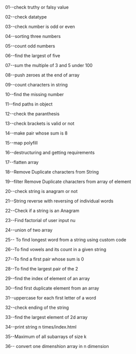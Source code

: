 01--check truthy or falsy value

02--check datatype

03--check number is odd or even

04--sorting three numbers

05--count odd numbers

06--find the largest of five

07--sum the multiple of 3 and 5 under 100

08--push zeroes at the end of array

09--count characters in string

10--find the missing number

11--find paths in object

12--check the paranthesis

13--check brackets is valid or not

14--make pair whose sum is 8

15--map polyfill

16--destructuring and getting requirements

17--flatten array

18--Remove Duplicate characters from String

19--filter Remove Duplicate characters from array of element

20--check string is anagram or not

21--String reverse with reversing of individual words

22--Check if a string is an Anagram

23--Find factorial of user input nu

24--union of two array

25-- To find longest word from a string using custom code

26--To find vowels and its count in a given string

27--To find a first pair whose sum is 0

28--To find the largest pair of the 2

29--find the index of element of an array

30--find first duplicate element from an array

31--uppercase for each first letter of a word

32--check ending of the string

33--find the largest element of 2d array

34--print string n times/index.html

35--Maximum of all subarrays of size k

36-- convert one dimenshion array in n dimension
